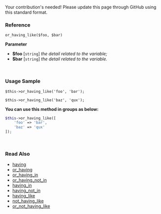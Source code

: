 Your contribution's needed!
Please update this page through GitHub using this standard format.

### Reference
`or_having_like($foo, $bar)`

**Parameter**
* **$foo** [`string`] *the detail related to the variable;*
* **$bar** [`string`] *the detail related to the variable.*

&nbsp;

### Usage Sample
`$this->or_having_like('foo', 'bar');`

`$this->or_having_like('baz', 'qux');`

**You can use this method in groups as below:**
```php
$this->or_having_like([
    'foo' => 'bar',
    'baz' => 'qux'
]);
```

&nbsp;

### Read Also
* [having](./having)
* [or_having](./or_having)
* [or_having_in](./or_having_in)
* [or_having_not_in](./or_having_not_in)
* [having_in](./having_in)
* [having_not_in](./having_not_in)
* [having_like](./having_like)
* [not_having_like](./not_having_like)
* [or_not_having_like](./or_not_having_like)
